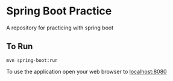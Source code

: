 # Spring Boot Practice

A repository for practicing with spring boot

## To Run

```
mvn spring-boot:run
```

To use the application open your web browser to  [localhost:8080](http://localhost:8080)

